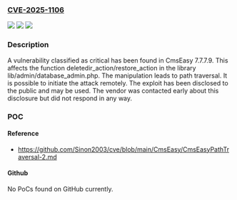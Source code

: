 ### [CVE-2025-1106](https://cve.mitre.org/cgi-bin/cvename.cgi?name=CVE-2025-1106)
![](https://img.shields.io/static/v1?label=Product&message=CmsEasy&color=blue)
![](https://img.shields.io/static/v1?label=Version&message=%3D%207.7.7.9%20&color=brighgreen)
![](https://img.shields.io/static/v1?label=Vulnerability&message=Path%20Traversal&color=brighgreen)

### Description

A vulnerability classified as critical has been found in CmsEasy 7.7.7.9. This affects the function deletedir_action/restore_action in the library lib/admin/database_admin.php. The manipulation leads to path traversal. It is possible to initiate the attack remotely. The exploit has been disclosed to the public and may be used. The vendor was contacted early about this disclosure but did not respond in any way.

### POC

#### Reference
- https://github.com/Sinon2003/cve/blob/main/CmsEasy/CmsEasyPathTraversal-2.md

#### Github
No PoCs found on GitHub currently.

